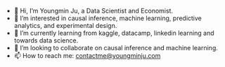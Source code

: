 
- 👋  Hi, I’m Youngmin Ju, a Data Scientist and Economist.
- 👀  I’m interested in causal inference, machine learning, predictive analytics, and experimental design. 
- 🌱  I’m currently learning from kaggle, datacamp, linkedin learning and towards data science.
- 💞️  I’m looking to collaborate on causal inference and machine learning.
- 📫  How to reach me: contactme@youngminju.com

<!---
ymju86/ymju86 is a ✨ special ✨ repository because its `README.md` (this file) appears on your GitHub profile.
You can click the Preview link to take a look at your changes.
--->
